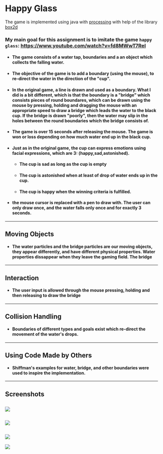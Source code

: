 # Happy Glass
The game is implemented using java with [processing](https://processing.org/)
with help of the library [box2d](https://github.com/shiffman/Box2D-for-Processing)

### My main goal for this assignment is to imitate the game `happy glass`: https://www.youtube.com/watch?v=fd8MWwT7ReI

- #### The game consists of a water tap, boundaries and a an object which collects the falling water.
- #### The objective of the game is to add a boundary (using the mouse), to re-direct the water in the direction of the "cup".
- #### In the original game, a line is drawn and used as a boundary. What I did is a bit different, which is that the boundary is a "bridge" which consists pieces of round boundares, which can be drawn using the mouse by pressing, holding and dragging the mouse __with an appropriate speed__ to draw a bridge which leads the water to the black cup. If the bridge is drawn "poorly", then the water may slip in the holes between the round boundaries which the bridge consists of.
- #### The game is over 15 seconds after releasing the mouse. The game is won or loss depending on how much water end up in the black cup.
- #### Just as in the original game, the cup can express emotions using facial expressions, which are 3: (happy,sad,astonished).
  - #### The cup is sad as long as the cup is empty
  - #### The cup is astonished when at least of drop of water ends up in the cup.
  - #### The cup is happy when the winning criteria is fulfilled.
- #### the mouse cursor is replaced with a pen to draw with. The user can only draw once, and the water falls only once and for exactly 3 seconds.
_____
## Moving Objects
- #### The water particles and the bridge particles are our moving objects, they appear differently, and have different physical properties. Water properties dissappear when they leave the gaming field. The bridge 
-----
## Interaction
- #### The user input is allowed through the mouse pressing, holding and then releasing to draw the bridge
-----
## Collision Handling
- #### Boundaries of different types and goals exist which re-direct the movement of the water's drops.
-----
## Using Code Made by Others
- #### Shiffman's examples for water, bridge, and other boundaries were used to inspire the implementation. 
-----
## Screenshots
![](https://hackmd.informatik.uni-bremen.de/uploads/upload_17ca40ab4bc4c27de14752030362cc0e.png)
-----
![](https://hackmd.informatik.uni-bremen.de/uploads/upload_b2675913e1be94b657b5c13e9c916c52.png)
-----
![](https://hackmd.informatik.uni-bremen.de/uploads/upload_bd75a7ca5845dc5a513cbad15f498985.png)
-----
![](https://hackmd.informatik.uni-bremen.de/uploads/upload_6923aacdde85474a8818f8ce93a9b74f.png)
